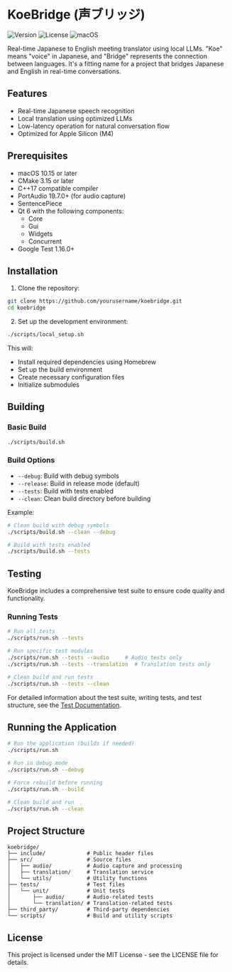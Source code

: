 # KoeBridge (声ブリッジ)

![Version](https://img.shields.io/badge/version-0.1.0-blue.svg)
![License](https://img.shields.io/badge/license-MIT-green.svg)
![macOS](https://img.shields.io/badge/verified%20on-macOS-brightgreen.svg)

Real-time Japanese to English meeting translator using local LLMs. "Koe" means "voice" in Japanese, and "Bridge" represents the connection between languages. It's a fitting name for a project that bridges Japanese and English in real-time conversations.

## Features

- Real-time Japanese speech recognition
- Local translation using optimized LLMs
- Low-latency operation for natural conversation flow
- Optimized for Apple Silicon (M4)

## Prerequisites

- macOS 10.15 or later
- CMake 3.15 or later
- C++17 compatible compiler
- PortAudio 19.7.0+ (for audio capture)
- SentencePiece
- Qt 6 with the following components:
   - Core
   - Gui
   - Widgets
   - Concurrent
- Google Test 1.16.0+

## Installation

1. Clone the repository:
```bash
git clone https://github.com/yourusername/koebridge.git
cd koebridge
```

2. Set up the development environment:
```bash
./scripts/local_setup.sh
```

This will:
- Install required dependencies using Homebrew
- Set up the build environment
- Create necessary configuration files
- Initialize submodules

## Building

### Basic Build
```bash
./scripts/build.sh
```

### Build Options
- `--debug`: Build with debug symbols
- `--release`: Build in release mode (default)
- `--tests`: Build with tests enabled
- `--clean`: Clean build directory before building

Example:
```bash
# Clean build with debug symbols
./scripts/build.sh --clean --debug

# Build with tests enabled
./scripts/build.sh --tests
```

## Testing

KoeBridge includes a comprehensive test suite to ensure code quality and functionality.

### Running Tests

```bash
# Run all tests
./scripts/run.sh --tests

# Run specific test modules
./scripts/run.sh --tests --audio     # Audio tests only
./scripts/run.sh --tests --translation  # Translation tests only

# Clean build and run tests
./scripts/run.sh --tests --clean
```

For detailed information about the test suite, writing tests, and test structure, see the [Test Documentation](tests/unit/TEST_README.md).

## Running the Application

```bash
# Run the application (builds if needed)
./scripts/run.sh

# Run in debug mode
./scripts/run.sh --debug

# Force rebuild before running
./scripts/run.sh --build

# Clean build and run
./scripts/run.sh --clean
```

## Project Structure

```
koebridge/
├── include/             # Public header files
├── src/                 # Source files
│   ├── audio/           # Audio capture and processing
│   ├── translation/     # Translation service
│   └── utils/           # Utility functions
├── tests/               # Test files
│   └── unit/            # Unit tests
│       ├── audio/       # Audio-related tests
│       └── translation/ # Translation-related tests
├── third_party/         # Third-party dependencies
└── scripts/             # Build and utility scripts
```

## License

This project is licensed under the MIT License - see the LICENSE file for details.